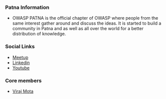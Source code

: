 ### Patna Information
* OWASP PATNA is the official chapter of OWASP where people from the same interest gather around and discuss the ideas. It is started to build a community in Patna and as well as all over the world for a better distribution of knowledge.

### Social Links
* [Meetup](https://www.meetup.com/owasp-patna-chapter)
* [Linkedin](https://www.linkedin.com/company/owasp-patna)
* [Youtube](https://www.youtube.com/@owasp-patna)

### Core members
* [Viraj Mota](mailto:virajmota38@gmail.com)

